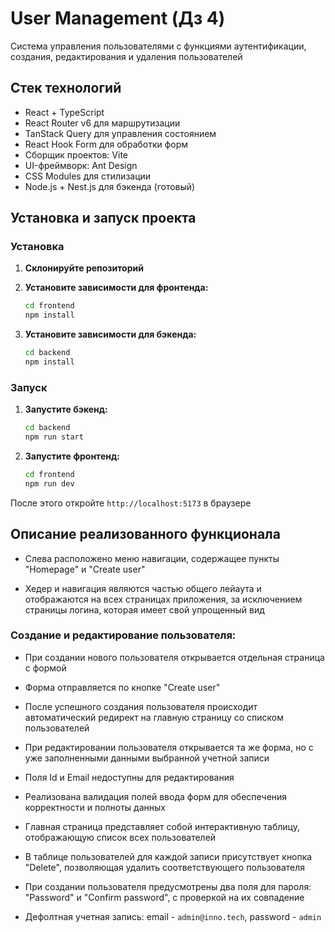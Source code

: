 # User Management (Дз 4)

Система управления пользователями с функциями аутентификации, создания, редактирования и удаления пользователей

## Стек технологий
- React + TypeScript
- React Router v6 для маршрутизации
- TanStack Query для управления состоянием
- React Hook Form для обработки форм
- Cборщик проектов: Vite
- UI-фреймворк: Ant Design
- CSS Modules для стилизации
- Node.js + Nest.js для бэкенда (готовый)

## Установка и запуск проекта

### Установка

1.  **Склонируйте репозиторий**

2.  **Установите зависимости для фронтенда:**
    ```bash
    cd frontend 
    npm install
    ```

3.  **Установите зависимости для бэкенда:**
    ```bash
    cd backend 
    npm install
    ```

### Запуск 

1.  **Запустите бэкенд:**
    ```bash
    cd backend 
    npm run start
    ```

2.  **Запустите фронтенд:**
    ```bash
    cd frontend
    npm run dev
    ```

После этого откройте `http://localhost:5173` в браузере

## Описание реализованного функционала

- Слева расположено меню навигации, содержащее пункты "Homepage" и "Create user"

- Хедер и навигация являются частью общего лейаута и отображаются на всех страницах приложения, за исключением страницы логина, которая имеет свой упрощенный вид

### Создание и редактирование пользователя:

- При создании нового пользователя открывается отдельная страница с формой

- Форма отправляется по кнопке "Create user"

- После успешного создания пользователя происходит автоматический редирект на главную страницу со списком пользователей

- При редактировании пользователя открывается та же форма, но с уже заполненными данными выбранной учетной записи

- Поля Id и Email недоступны для редактирования
  
-   Реализована валидация полей ввода форм для обеспечения корректности и полноты данных

- Главная страница представляет собой интерактивную таблицу, отображающую список всех пользователей

- В таблице пользователей для каждой записи присутствует кнопка "Delete", позволяющая удалить соответствующего пользователя

- При создании пользователя предусмотрены два поля для пароля: "Password" и "Confirm password", с проверкой на их совпадение

- Дефолтная учетная запись: email - ```admin@inno.tech```,  password - ```admin```
